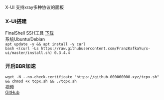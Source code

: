 X-UI
支持xray多种协议的面板
### X-UI搭建  
FinalShell SSH工具 [下载](https://www.hostbuf.com/t/988.html)  
系统Ubuntu/Debian  
`apt update -y && apt install -y curl`  
`bash <(curl -Ls https://raw.githubusercontent.com/FranzKafkaYu/x-ui/master/install.sh) 0.3.4.4`  
### 开启BBR加速
`wget -N --no-check-certificate "https://github.000060000.xyz/tcpx.sh" && chmod +x tcpx.sh && ./tcpx.sh`  
[视频](https://bulianglin.com/archives/nicename.html)  
[GitHub](https://github.com/FranzKafkaYu/x-ui)